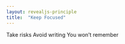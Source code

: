 ```yaml
---
layout: revealjs-principle
title:  "Keep Focused"
---
```

Take risks
Avoid writing
You won’t remember
